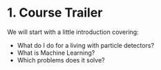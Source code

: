 # 1. Course Trailer

We will start with a little introduction covering:

* What do I do for a living with particle detectors?
* What is Machine Learning?
* Which problems does it solve?

